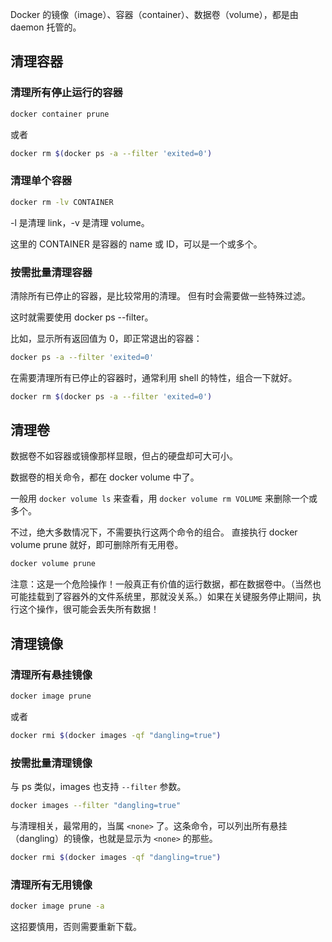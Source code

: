 
Docker 的镜像（image）、容器（container）、数据卷（volume），都是由 daemon 托管的。

## 清理容器

### 清理所有停止运行的容器

```bash
docker container prune
```

或者

```bash
docker rm $(docker ps -a --filter 'exited=0')
```

### 清理单个容器

```bash
docker rm -lv CONTAINER
```

-l 是清理 link，-v 是清理 volume。

这里的 CONTAINER 是容器的 name 或 ID，可以是一个或多个。

### 按需批量清理容器

清除所有已停止的容器，是比较常用的清理。 但有时会需要做一些特殊过滤。

这时就需要使用 docker ps --filter。

比如，显示所有返回值为 0，即正常退出的容器：

```bash
docker ps -a --filter 'exited=0'
```

在需要清理所有已停止的容器时，通常利用 shell 的特性，组合一下就好。

```bash
docker rm $(docker ps -a --filter 'exited=0')
```

## 清理卷

数据卷不如容器或镜像那样显眼，但占的硬盘却可大可小。

数据卷的相关命令，都在 docker volume 中了。

一般用 `docker volume ls` 来查看，用 `docker volume rm VOLUME` 来删除一个或多个。

不过，绝大多数情况下，不需要执行这两个命令的组合。 直接执行 docker volume prune 就好，即可删除所有无用卷。

```bash
docker volume prune
```

注意：这是一个危险操作！一般真正有价值的运行数据，都在数据卷中。（当然也可能挂载到了容器外的文件系统里，那就没关系。）如果在关键服务停止期间，执行这个操作，很可能会丢失所有数据！

## 清理镜像

### 清理所有悬挂镜像

```bash
docker image prune
```

或者

```bash
docker rmi $(docker images -qf "dangling=true")
```

### 按需批量清理镜像

与 ps 类似，images 也支持 `--filter` 参数。

```bash
docker images --filter "dangling=true"
```

与清理相关，最常用的，当属 `<none>` 了。这条命令，可以列出所有悬挂（dangling）的镜像，也就是显示为 `<none>` 的那些。

```bash
docker rmi $(docker images -qf "dangling=true")
```

### 清理所有无用镜像

```bash
docker image prune -a
```

这招要慎用，否则需要重新下载。

